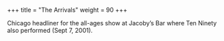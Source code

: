 +++
title = "The Arrivals"
weight = 90
+++

Chicago headliner for the all-ages show at Jacoby’s Bar where Ten Ninety also performed (Sept 7, 2001).
